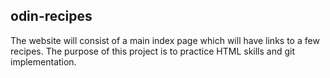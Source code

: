 ## odin-recipes

The website will consist of a main index page which will have links to a few recipes. The purpose of this project is to practice HTML skills and git implementation.